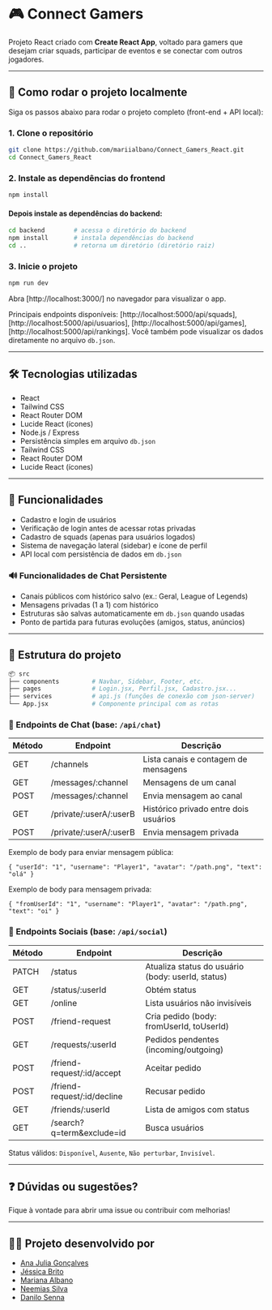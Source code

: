 
# 🎮 Connect Gamers

Projeto React criado com **Create React App**, voltado para gamers que desejam criar squads, participar de eventos e se conectar com outros jogadores.

---

## 🚀 Como rodar o projeto localmente

Siga os passos abaixo para rodar o projeto completo (front-end + API local):

### 1. Clone o repositório

```bash
git clone https://github.com/mariialbano/Connect_Gamers_React.git
cd Connect_Gamers_React
```

### 2. Instale as dependências do frontend

```bash
npm install
```

#### Depois instale as dependências do backend:

```bash
cd backend        # acessa o diretório do backend
npm install       # instala dependências do backend
cd ..             # retorna um diretório (diretório raiz)
```

### 3. Inicie o projeto

```bash
npm run dev        
```

Abra [http://localhost:3000/] no navegador para visualizar o app.

Principais endpoints disponíveis: [http://localhost:5000/api/squads], [http://localhost:5000/api/usuarios], [http://localhost:5000/api/games], [http://localhost:5000/api/rankings].
Você também pode visualizar os dados diretamente no arquivo `db.json`.

---

## 🛠 Tecnologias utilizadas

- React
- Tailwind CSS
- React Router DOM
- Lucide React (ícones)
- Node.js / Express
- Persistência simples em arquivo `db.json`
- Tailwind CSS
- React Router DOM
- Lucide React (ícones)

---

## 👥 Funcionalidades

- Cadastro e login de usuários  
- Verificação de login antes de acessar rotas privadas  
- Cadastro de squads (apenas para usuários logados)  
- Sistema de navegação lateral (sidebar) e ícone de perfil  
- API local com persistência de dados em `db.json`

### 🔊 Funcionalidades de Chat Persistente

- Canais públicos com histórico salvo (ex.: Geral, League of Legends)
- Mensagens privadas (1 a 1) com histórico
- Estruturas são salvas automaticamente em `db.json` quando usadas
- Ponto de partida para futuras evoluções (amigos, status, anúncios)

---

## 📁 Estrutura do projeto

```bash
📦 src
├── components         # Navbar, Sidebar, Footer, etc.
├── pages              # Login.jsx, Perfil.jsx, Cadastro.jsx...
├── services           # api.js (funções de conexão com json-server)
└── App.jsx            # Componente principal com as rotas
```

### 📡 Endpoints de Chat (base: `/api/chat`)

| Método | Endpoint | Descrição |
|--------|----------|-----------|
| GET | /channels | Lista canais e contagem de mensagens |
| GET | /messages/:channel | Mensagens de um canal |
| POST | /messages/:channel | Envia mensagem ao canal |
| GET | /private/:userA/:userB | Histórico privado entre dois usuários |
| POST | /private/:userA/:userB | Envia mensagem privada |

Exemplo de body para enviar mensagem pública:
```
{ "userId": "1", "username": "Player1", "avatar": "/path.png", "text": "olá" }
```

Exemplo de body para mensagem privada:
```
{ "fromUserId": "1", "username": "Player1", "avatar": "/path.png", "text": "oi" }
```

### 🤝 Endpoints Sociais (base: `/api/social`)

| Método | Endpoint | Descrição |
|--------|----------|-----------|
| PATCH | /status | Atualiza status do usuário (body: userId, status) |
| GET | /status/:userId | Obtém status |
| GET | /online | Lista usuários não invisíveis |
| POST | /friend-request | Cria pedido (body: fromUserId, toUserId) |
| GET | /requests/:userId | Pedidos pendentes (incoming/outgoing) |
| POST | /friend-request/:id/accept | Aceitar pedido |
| POST | /friend-request/:id/decline | Recusar pedido |
| GET | /friends/:userId | Lista de amigos com status |
| GET | /search?q=term&exclude=id | Busca usuários |

Status válidos: `Disponível`, `Ausente`, `Não perturbar`, `Invisível`.


---

## ❓ Dúvidas ou sugestões?

Fique à vontade para abrir uma issue ou contribuir com melhorias!

---

## 👨‍💻 Projeto desenvolvido por

- [Ana Julia Gonçalves](https://github.com/dsgana)
- [Jéssica Brito](https://github.com/jessbrt19)
- [Mariana Albano](https://github.com/mariialbano)
- [Neemias Silva](https://github.com/neemiasv)
- [Danilo Senna](https://github.com/)

